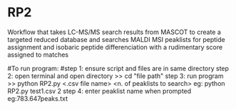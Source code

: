 # RP2
Workflow that takes LC-MS/MS search results from MASCOT to create a targeted reduced database and
searches MALDI MSI peaklists for peptide assignment and isobaric peptide differenciation with a rudimentary score assigned to matches 

#To run program:
#step 1: ensure script and files are in same directory
step 2: open terminal and open directory 
          >> cd "file path"
step 3: run program
          >> python RP2.py <.csv file name> <n. of peaklists to search>
          eg: python RP2.py test1.csv 2
step 4: enter peaklist name when prompted eg:783.647peaks.txt 





